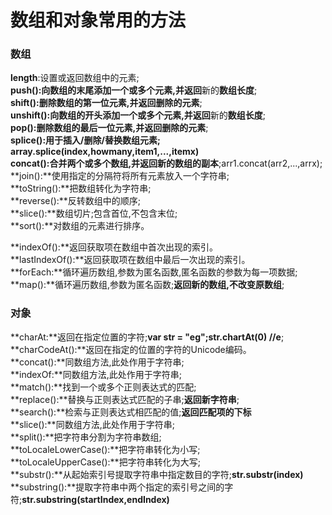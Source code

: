# 数组和对象常用的方法 #

### 数组 ###

**length**:设置或返回数组中的元素;  
**push():**向数组的末尾添加一个或多个元素,并**返回**新的**数组长度**;  
**shift():**删除数组的第一位元素,并**返回删除的元素**;  
**unshift():**向数组的开头添加一个或多个元素,并**返回**新的**数组长度**;  
**pop():**删除数组的最后一位元素,并**返回删除的元素**;  
**splice():**用于插入/删除/替换数组元素; **array.splice(index,howmany,item1,...,itemx)**  
**concat():**合并两个或多个数组,并**返回**新的**数组的副本**;arr1.concat(arr2,...,arrx);  
**join():**使用指定的分隔符将所有元素放入一个字符串;  
**toString():**把数组转化为字符串;  
**reverse():**反转数组中的顺序;  
**slice():**数组切片;包含首位,不包含末位;  
**sort():**对数组的元素进行排序。  

**indexOf():**返回获取项在数组中首次出现的索引。  
**lastIndexOf():**返回获取项在数组中最后一次出现的索引。  
**forEach:**循环遍历数组,参数为匿名函数,匿名函数的参数为每一项数据;  
**map():**循环遍历数组,参数为匿名函数;**返回新的数组,不改变原数组**;  


### 对象 ###

**charAt:**返回在指定位置的字符;**var str = "eg";str.chartAt(0) //e**;  
**charCodeAt():**返回在指定的位置的字符的Unicode编码。  
**concat():**同数组方法,此处作用于字符串;  
**indexOf:**同数组方法,此处作用于字符串;  
**match():**找到一个或多个正则表达式的匹配;  
**replace():**替换与正则表达式匹配的子串;**返回新字符串**;  
**search():**检索与正则表达式相匹配的值;**返回匹配项的下标**  
**slice():**同数组方法,此处作用于字符串;  
**split():**把字符串分割为字符串数组;  
**toLocaleLowerCase():**把字符串转化为小写;  
**toLocaleUpperCase():**把字符串转化为大写;  
**substr():**从起始索引号提取字符串中指定数目的字符;**str.substr(index)**  
**substring():**提取字符串中两个指定的索引号之间的字符;**str.substring(startIndex,endIndex)**  
